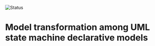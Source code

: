 ![Status](https://github.com/sfhelmet/Converter/actions/workflows/test-uml-transformation.yml/badge.svg)
# Model transformation among UML state machine declarative models

